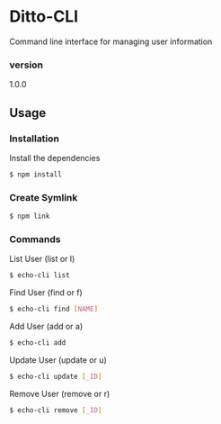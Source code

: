 # Ditto-CLI
Command line interface for managing user information


### version
1.0.0

## Usage

### Installation

Install the dependencies

```sh
$ npm install
```

### Create Symlink

```sh
$ npm link
```

### Commands

List User (list or l)
```sh
$ echo-cli list
```

Find User (find or f)
```sh
$ echo-cli find [NAME]
```

Add User (add or a)
```sh
$ echo-cli add
```

Update User (update or u)
```sh
$ echo-cli update [_ID]
```

Remove User (remove or r)
```sh
$ echo-cli remove [_ID]
